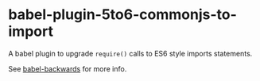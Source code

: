 # babel-plugin-5to6-commonjs-to-import

A babel plugin to upgrade `require()` calls to ES6 style imports
statements.

See
[babel-backwards](https://www.github.com/gpittarelli/babel-backwards)
for more info.

